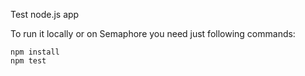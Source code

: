Test node.js app

To run it locally or on Semaphore you need just following commands:

```console
npm install
npm test
```
